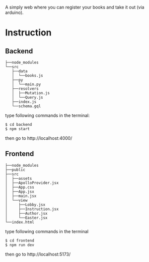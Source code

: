 A simply web where you can register your books and take it out (via arduino).

# Instruction

## Backend
```
├──node_modules
└──src
   ├──data
   │  └──books.js
   ├──py
   │  └──main.py
   ├──resolvers
   │  ├──Mutation.js
   │  └──Query.js
   ├──index.js
   └──schema.gql
```

type following commands in the terminal:
```
$ cd backend
$ npm start
```

then go to http://localhost:4000/

## Frontend
```
├──node_modules
├──public
├──src
│  ├──assets
│  ├──ApolloProvider.jsx
│  ├──App.css
│  ├──App.jsx
│  ├──main.jsx
│  └──view
│     ├──Lobby.jsx
│     ├──Instruction.jsx
│     ├──Author.jsx
│     └──Easter.jsx
└──index.html
```

type following commands in the terminal
```
$ cd frontend
$ npm run dev
```

then go to http://localhost:5173/
